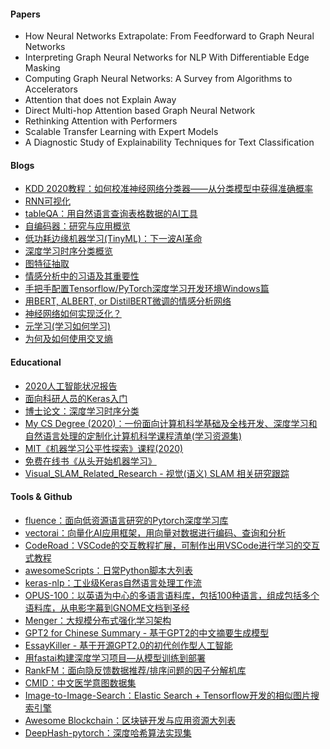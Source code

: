 #### Papers
- How Neural Networks Extrapolate: From Feedforward to Graph Neural Networks
- Interpreting Graph Neural Networks for NLP With Differentiable Edge Masking
- Computing Graph Neural Networks: A Survey from Algorithms to Accelerators
- Attention that does not Explain Away
- Direct Multi-hop Attention based Graph Neural Network
- Rethinking Attention with Performers
- Scalable Transfer Learning with Expert Models
- A Diagnostic Study of Explainability Techniques for Text Classification

#### Blogs
- [KDD 2020教程：如何校准神经网络分类器——从分类模型中获得准确概率](https://github.com/nplan-io/kdd2020-calibration)
- [RNN可视化](https://github.com/OverLordGoldDragon/see-rnn)
- [tableQA：用自然语言查询表格数据的AI工具](https://github.com/abhijithneilabraham/tableQA)
- [自编码器：研究与应用概览](https://towardsdatascience.com/autoencoders-overview-of-research-and-applications-86135f7c0d35)
- [低功耗边缘机器学习(TinyML)：下一波AI革命](https://towardsdatascience.com/tiny-machine-learning-the-next-ai-revolution-495c26463868)
- [深度学习时序分类概览](https://towardsdatascience.com/time-series-classification-with-deep-learning-d238f0147d6f)
- [图特征抽取](https://towardsdatascience.com/feature-extraction-for-graphs-625f4c5fb8cd)
- [情感分析中的习语及其重要性](https://towardsdatascience.com/%EF%B8%8F-sentiment-analysis-idioms-and-their-importance-2f547f2e646c)
- [手把手配置Tensorflow/PyTorch深度学习开发环境Windows篇](https://towardsdatascience.com/setting-up-your-pc-workstation-for-deep-learning-tensorflow-and-pytorch-windows-9099b96035cb)
- [用BERT, ALBERT, or DistilBERT微调的情感分析网络](https://github.com/barissayil/SentimentAnalysis)
- [神经网络如何实现泛化？](https://towardsdatascience.com/neural-networks-dont-generalize-the-way-you-think-they-do-de520bed2053)
- [元学习(学习如何学习)](https://medium.com/@jonathan_hui/meta-learning-learn-how-to-learn-9095142ef3d6)
- [为何及如何使用交叉熵](https://towardsdatascience.com/why-and-how-to-use-cross-entropy-4e983cbdd873)

#### Educational

- [2020人工智能状况报告](https://www.stateof.ai/)
- [面向科研人员的Keras入门](https://keras.io/getting_started/intro_to_keras_for_researchers/)
- [博士论文：深度学习时序分类](https://arxiv.org/abs/2010.00567)
- [My CS Degree (2020)：一份面向计算机科学基础及全栈开发、深度学习和自然语言处理的定制化计算机科学课程清单(学习资源集)](https://github.com/logancyang/my-cs-degree)
- [MIT《机器学习公平性探索》课程(2020)](https://ocw.mit.edu/resources/res-ec-001-exploring-fairness-in-machine-learning-for-international-development-spring-2020/)
- [免费在线书《从头开始机器学习》](https://dafriedman97.github.io/mlbook/content/introduction.html)
- [Visual_SLAM_Related_Research - 视觉(语义) SLAM 相关研究跟踪](https://github.com/wuxiaolang/Visual_SLAM_Related_Research)


#### Tools & Github
- [fluence：面向低资源语言研究的Pytorch深度学习库](https://github.com/prajjwal1/fluence)
- [vectorai：向量化AI应用框架，用向量对数据进行编码、查询和分析](https://github.com/vector-ai/vectorai)
- [CodeRoad：VSCode的交互教程扩展，可制作出用VSCode进行学习的交互式教程](https://github.com/coderoad/coderoad-vscode)
- [awesomeScripts：日常Python脚本大列表](https://github.com/Py-Contributors/awesomeScripts)
- [keras-nlp：工业级Keras自然语言处理工作流](https://github.com/keras-team/keras-nlp)
- [OPUS-100：以英语为中心的多语言语料库，包括100种语言，组成包括多个语料库，从电影字幕到GNOME文档到圣经](https://github.com/EdinburghNLP/opus-100-corpus)
- [Menger：大规模分布式强化学习架构](https://ai.googleblog.com/2020/10/massively-large-scale-distributed.html)
- [GPT2 for Chinese Summary - 基于GPT2的中文摘要生成模型](https://github.com/qingkongzhiqian/GPT2-Summary)
- [EssayKiller - 基于开源GPT2.0的初代创作型人工智能](https://github.com/EssayKillerBrain/EssayKiller_V2)
- [用fastai构建深度学习项目—从模型训练到部署](https://towardsdatascience.com/deep-learning-projects-with-fastai-from-model-training-to-deployment-2be3135bd757)
- [RankFM：面向隐反馈数据推荐/排序问题的因子分解机库](https://github.com/etlundquist/rankfm)
- [CMID：中文医学意图数据集](https://github.com/liutongyang/CMID)
- [Image-to-Image-Search：Elastic Search + Tensorflow开发的相似图片搜索引擎](https://github.com/sethuiyer/Image-to-Image-search)
- [Awesome Blockchain：区块链开发与应用资源大列表](https://github.com/yjjnls/awesome-blockchain)
- [DeepHash-pytorch：深度哈希算法实现集](https://github.com/swuxyj/DeepHash-pytorch)